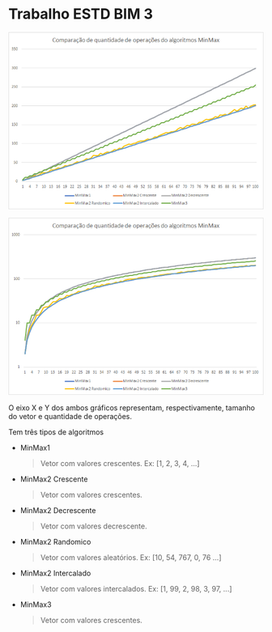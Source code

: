 # Trabalho ESTD BIM 3

![Comparação de quantidade de operações do algoritmos MinMax](https://raw.githubusercontent.com/lucasnakagawa/trabalho-estd-2018/master/bim3_atividade_1_ponto_media/src/img/grafico.png)

![Comparação de quantidade de operações do algoritmos MinMax na escala logarítmica](https://raw.githubusercontent.com/lucasnakagawa/trabalho-estd-2018/master/bim3_atividade_1_ponto_media/src/img/escala_logaritimica.png)

O eixo X e Y dos ambos gráficos representam, respectivamente, tamanho do vetor e quantidade de operações.

Tem três tipos de algoritmos

- MinMax1
  >Vetor com valores crescentes. Ex: [1, 2, 3, 4, ...]

- MinMax2 Crescente
  >Vetor com valores crescentes.

- MinMax2 Decrescente 
  >Vetor com valores decrescente.

- MinMax2 Randomico 
  >Vetor com valores aleatórios. Ex: [10, 54, 767, 0, 76 ...]

- MinMax2 Intercalado 
  >Vetor com valores intercalados. Ex: [1, 99, 2, 98, 3, 97, ...]

- MinMax3 
  >Vetor com valores crescentes.
